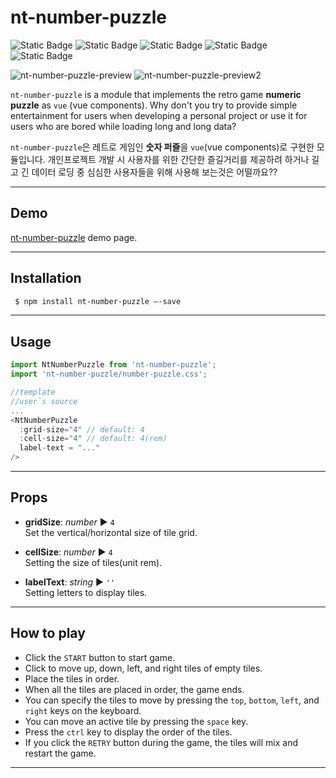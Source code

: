 nt-number-puzzle
==================

![Static Badge](https://img.shields.io/badge/vue_3-only-%234FC08D?style=for-the-badge)
![Static Badge](https://img.shields.io/badge/javascript-%23F7DF1E?style=for-the-badge)
![Static Badge](https://img.shields.io/badge/html-%23E34F26?style=for-the-badge&logo=html)
![Static Badge](https://img.shields.io/badge/sass-%23CC6699?style=for-the-badge)
![Static Badge](https://img.shields.io/badge/vite-bundler-%23646CFF?style=for-the-badge)

![nt-number-puzzle-preview](https://github.com/noistommy/nt-number-puzzle/assets/6008185/850e8fef-71ed-4be3-a2aa-72f2271e5635)
![nt-number-puzzle-preview2](https://github.com/noistommy/nt-number-puzzle/assets/6008185/f3e5fb67-0125-451a-8662-e7b7fc97c930)


`nt-number-puzzle` is a module that implements the retro game **numeric puzzle** as `vue` (vue components). Why don't you try to provide simple entertainment for users when developing a personal project or use it for users who are bored while loading long and long data?

`nt-number-puzzle`은 레트로 게임인 **숫자 퍼즐**을 `vue`(vue components)로 구현한 모듈입니다. 개인프로젝트 개발 시 사용자를 위한 간단한 즐길거리를 제공하려 하거나 길고 긴 데이터 로딩 중 심심한 사용자들을 위해 사용해 보는것은 어떨까요??

---
## Demo

[nt-number-puzzle](https://noistommy.github.io/nt-number-puzzle) demo page.

---
## Installation

```sh
 $ npm install nt-number-puzzle —-save
```
---
## Usage

```javascript
import NtNumberPuzzle from 'nt-number-puzzle';
import 'nt-number-puzzle/number-puzzle.css';

//template
//user`s source
...
<NtNumberPuzzle
  :grid-size="4" // default: 4
  :cell-size="4" // default: 4(rem)
  label-text = "..."
/>

```
---

## Props

* **gridSize**: _number_ ▶︎ `4`    
Set the vertical/horizontal size of tile grid.

* **cellSize**: _number_ ▶︎ `4`   
Setting the size of tiles(unit rem).

* **labelText**: _string_ ▶︎ `''`   
Setting letters to display tiles.

---

## How to play

* Click the `START` button to start game.
* Click to move up, down, left, and right tiles of empty tiles.
* Place the tiles in order.
* When all the tiles are placed in order, the game ends.
* You can specify the tiles to move by pressing the `top`, `bottom`, `left`, and `right` keys on the keyboard.
* You can move an active tile by pressing the `space` key.
* Press the `ctrl` key to display the order of the tiles.
* If you click the `RETRY` button during the game, the tiles will mix and restart the game.
---